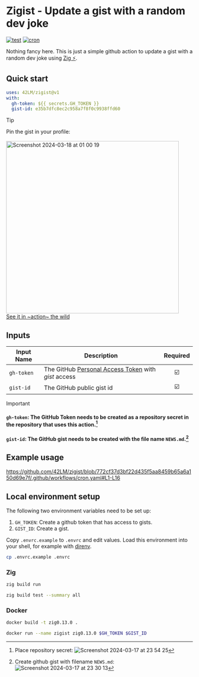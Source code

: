 # Zigist - Update a gist with a random dev joke
[![test](https://github.com/42LM/zigist/actions/workflows/test.yaml/badge.svg)](https://github.com/42LM/zigist/actions/workflows/test.yaml) [![cron](https://github.com/42LM/zigist/actions/workflows/cron.yaml/badge.svg)](https://github.com/42LM/zigist/actions/workflows/cron.yaml)

Nothing fancy here. This is just a simple github action to update a gist with a random dev joke using [Zig ⚡️](https://github.com/ziglang/zig).

## Quick start
```yaml
uses: 42LM/zigist@v1
with:
  gh-token: ${{ secrets.GH_TOKEN }}
  gist-id: e35b7dfc8ec2c958a7f8f0c9938ffd60
```

> [!TIP]
> Pin the gist in your profile:  
> <br>
> <img width="466" alt="Screenshot 2024-03-18 at 01 00 19" src="https://github.com/42LM/zigist/assets/93522910/a5ea6d0e-fdd0-442d-9375-5b9d6876d89b">
> <br>
> [See it in ~action~ the wild](https://github.com/42LM)

## Inputs
|Input Name|Description|Required|
| --- | --- | :---: |
|`gh-token`|The GitHub [Personal Access Token](https://docs.github.com/en/enterprise-server@3.9/authentication/keeping-your-account-and-data-secure/managing-your-personal-access-tokens) with *gist* access|☑️|
|`gist-id`|The GitHub public gist id|☑️|

> [!IMPORTANT]
> #### `gh-token`: The GitHub Token needs to be created as a repository secret in the repository that uses this action.[^1]
> #### `gist-id`: The GitHub gist needs to be created with the file name `NEWS.md`.[^2]

## Example usage
https://github.com/42LM/zigist/blob/772cf37d3bf22d435f5aa8459b65a6a150d69e7f/.github/workflows/cron.yaml#L1-L16

## Local environment setup
The following two environment variables need to be set up:
1. `GH_TOKEN`: Create a github token that has access to gists.
2. `GIST_ID`: Create a gist.

Copy `.envrc.example` to `.envrc` and edit values. Load this environment into your shell, for example with [direnv](https://direnv.net/).
```sh
cp .envrc.example .envrc
```

### Zig
```sh
zig build run
```

```sh
zig build test --summary all
```

### Docker
```sh
docker build -t zig0.13.0 .
```

```sh
docker run --name zigist zig0.13.0 $GH_TOKEN $GIST_ID
```

[^1]: Place repository secret: ![Screenshot 2024-03-17 at 23 54 25](https://github.com/42LM/zigist/assets/93522910/667ad7a8-bc4e-4115-85bf-61945095f1dc)
[^2]: Create github gist with filename `NEWS.md`: ![Screenshot 2024-03-17 at 23 30 13](https://github.com/42LM/zigist/assets/93522910/e0b614d2-131f-480e-9203-0c08f1b77a7e)
